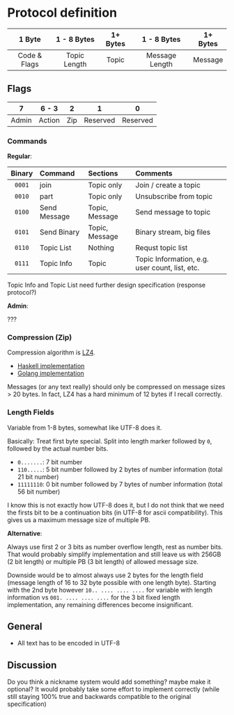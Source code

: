 # Protocol definition

| 1 Byte       | 1 - 8 Bytes   | 1+ Bytes | 1 - 8 Bytes      | 1+ Bytes |
| :----------: | :-----------: | :------: | :--------------: | :------: |
| Code & Flags | Topic Length  | Topic    | Message Length   | Message  |

## Flags
| 7     | 6 - 3  | 2   | 1        | 0        |
| :---: | :----: | :-: | :------: | :------: |
| Admin | Action | Zip | Reserved | Reserved |


### Commands
**Regular**:

| Binary | Command      | Sections       | Comments                                       |
| :---:  | :---         | :---           | :---                                           |
| `0001` | join         | Topic only     | Join / create a topic                          |
| `0010` | part         | Topic only     | Unsubscribe from topic                         |
| `0100` | Send Message | Topic, Message | Send message to topic                          |
| `0101` | Send Binary  | Topic, Message | Binary stream, big files                       |
| `0110` | Topic List   | Nothing        | Requst topic list                              |
| `0111` | Topic Info   | Topic          | Topic Information, e.g. user count, list, etc. |

Topic Info and Topic List need further design specification (response protocol?)

**Admin**:

???

### Compression (Zip)
Compression algorithm is [LZ4](https://code.google.com/p/lz4/).
- [Haskell implementation](http://hackage.haskell.org/package/lz4-0.2.2)
- [Golang implementation](https://github.com/salviati/go-lz4)

Messages (or any text really) should only be compressed on message sizes > 20 bytes.
In fact, LZ4 has a hard minimum of 12 bytes if I recall correctly.

### Length Fields
Variable from 1-8 bytes, somewhat like UTF-8 does it.

Basically: Treat first byte special. Split into length marker followed by `0`,
followed by the actual number bits.

- `0.......`: 7 bit number
- `110.....`: 5 bit number followed by 2 bytes of number information
  (total 21 bit number)
- `11111110`: 0 bit number followed by 7 bytes of number information
  (total 56 bit number)

I know this is not exactly how UTF-8 does it, but I do not think that we need
the firsts bit to be a continuation bits (in UTF-8 for ascii
compatibility). This gives us a maximum message size of multiple PB.


**Alternative**:

Always use first 2 or 3 bits as number overflow length, rest as number
bits. That would probably simplify implementation and still leave us with 256GB
(2 bit length) or multiple PB (3 bit length) of allowed message size.

Downside would be to almost always use 2 bytes for the length field (message
length of 16 to 32 byte possible with one length byte). Starting with the 2nd
byte however `10.. .... .... ....` for variable with length information vs
`001. .... .... ....` for the 3 bit fixed length implementation, any remaining
differences become insignificant.

## General
- All text has to be encoded in UTF-8

## Discussion
Do you think a nickname system would add something? maybe make it optional? It
would probably take some effort to implement correctly (while still staying 100%
true and backwards compatible to the original specification)
